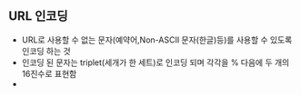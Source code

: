 ## URL 인코딩
* URL로 사용할 수 없는 문자(예약어,Non-ASCII 문자(한글)등)를 사용할 수 있도록 인코딩 하는 것
* 인코딩 된 문자는 triplet(세개가 한 세트)로 인코딩 되며 각각을 % 다음에 두 개의 16진수로 표현함
* 